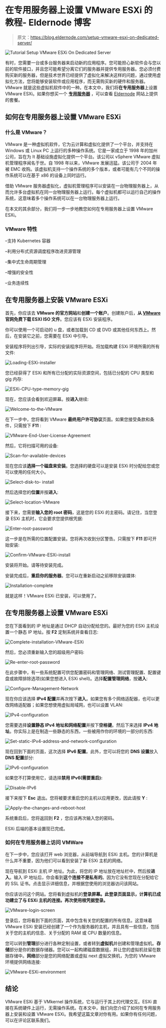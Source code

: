 # 在专用服务器上设置 VMware ESXi 的教程- Eldernode 博客

> 原文：<https://blog.eldernode.com/setup-vmware-esxi-on-dedicated-server/>

![Tutorial Setup VMware ESXi On Dedicated Server](img/c9702e33caab3fda10b4ba82bb9dcfda.png)

有时，您需要一台或多台服务器来启动新的应用程序。您可能担心新软件会与您以前的软件接口，并且您可能希望分离它们的服务器并提供专用服务器。您必须付费购买新的服务器，但是技术世界已经提供了虚拟化来解决这样的问题，通过使用虚拟化方法，您将能够安装软件或应用程序，而无需购买新的硬件和服务器。VMware 就是这些虚拟机软件中的一种。在本文中，我们将**在专用服务器**上设置 VMware ESXi。如果你想买一个 [**专用服务器**](https://eldernode.com/dedicated-server/) ，可以查看 [Eldernode](https://eldernode.com/) 网站上提供的套餐。

## **如何在专用服务器上设置 VMware ESXi**

### **什么是 VMware？**

VMware 是一种虚拟机软件，它为云计算和虚拟化提供了一个平台，并支持在 Windows 或 Linux PC 上运行的多种操作系统。它是一家成立于 1998 年的加州公司，旨在为 It 基础设施虚拟化提供一个平台。该公司以 vSphere VMware 虚拟机管理程序闻名于世。自 1998 年以来，VMware 发展迅猛。该公司于 2004 年被 EMC 收购。该虚拟机支持一个操作系统的多个版本，或者可能有几个不同的操作系统可以在基于 x86 的设备上同时运行。

借助 VMware 服务器虚拟化，虚拟机管理程序可以安装在一台物理服务器上，从而允许多台虚拟机在同一台物理服务器上运行。每个虚拟机都可以运行自己的操作系统，这意味着多个操作系统可以在一台物理服务器上运行。

在本文的其余部分，我们将一步一步地教您如何在专用服务器上设置 VMware ESXi。

### **VMware 特性**

–支持 Kubernetes 容器

–利用分布式资源调度程序改进资源管理

–集中式生命周期管理

–增强的安全性

–业务连续性

## **在专用服务器上安装 VMware ESXi**

首先，你应该去 **VMware 的官方网站**和**创建一个账户**。创建账户后，**从 **[VMware](https://customerconnect.vmware.com/en/web/vmware/evalcenter?p=free-esxi7)** 官网免费下载 ESXI ISO 文件**。您应该有 ESXi 安装程序。

你可以使用一个可启动的 u 盘，或者加载到 CD 或 DVD 或其他任何东西上。然后，在安装它之前，您需要在 ESXi 中引导。

安装程序将列出引导，实际的安装程序将开始。将加载构建 ESXi 环境所需的所有文件:

![Loading-ESXi-installer](img/1fb12ffbe1095cd5cab54922a5de82c3.png)

您已经获得了 ESXi 和所有已分配的实际资源空间，包括已分配的 CPU 类型和 gig 内存:

![ESXi-CPU-type-memory-gig](img/7fd832a1e18c582cf236d84512989523.png)

现在，您应该会看到欢迎屏幕。按**进入**继续:

![Welcome-to-the-VMware](img/ff55546d95d2fc72d87a8f4018938fc0.png)

在下一步中，您将看到 VMware **最终用户许可协议**页面。如果您接受条款和条件，只需按下 **F11** :

![VMware-End-User-License-Agreement](img/3c3732dad33b902c4aaae3a9cbb357b0.png)

然后，它将扫描可用的设备:

![Scan-for-available-devices](img/aca037d2e22f7d8681bdd3b0f082c16b.png)

现在您应该**选择一个磁盘来安装**。您选择的硬盘可以是安装 ESXi 时分配给您或您可以使用的任何大小。

![Select-disk-to- install](img/edbef3b86f4a21d8ae5d58f989739ada.png)

然后选择您的**位置**并按**进入**:

![Select-location-VMware](img/eed36b713f0b3bf485f1e9320950b6e3.png)

接下来，您需要**输入您的 root 密码**，这是您的 ESXi 的主密码。请记住，当您登录 ESXi 主机时，它会要求您提供根凭据:

![Enter-root-password](img/bcc3aa9bd78ad04c9e8770a30d0746f4.png)

这一步是在所需的位置配置安装。您将再次收到分区警告。只需按下 **F11** 即可开始安装:

![Confirm-VMware-ESXi-install](img/3c9c1ffb2b0d66e913fea1f6f19ca893.png)

安装将开始。请等待安装完成。

安装完成后，**重启你的服务器**。您可以在重新启动之前移除安装媒体:

![Installation-complete](img/25b2da7833a9c4ea0ec7132b13957c33.png)

就是这样！VMware ESXi 已安装，可以使用了。

## **在专用服务器上设置 VMware ESXi**

您在下面看到的 IP 地址是通过 DHCP 自动分配给您的。最好为您的 ESXi 主机设置一个静态 IP 地址。按 **F2** 定制系统并查看日志:

![Complete-installation-VMware-ESXi](img/579f026345d905ac4bd59ab1b0ca0b02.png)

然后，您必须重新输入您的超级用户密码:

![Re-enter-root-password](img/f0886cf656414854926e924552d2ed15.png)

在此步骤中，有一些系统配置可供您配置密码和管理网络、测试管理配置、配置键盘或故障排除选项(如果您想进入 ESXi shell)。选择**配置管理网络**，按**进入**:

![Configure-Management-Network](img/d8c8b5763a9160a15a9cc7c374dde429.png)

现在你应该选择 **IPv4 配置**并再次按下**进入**。如果您有多个网络适配器，也可以更改网络适配器；如果您想使用虚拟局域网，也可以设置 VLAN:

![IPv4-configuration](img/9aa7416bec72bc1e6a09228bf066d8bb.png)

您需要选择**设置静态 IPv4 地址和网络配置**并按下**空格键**。然后下来选择 **IPv4 地址**。你实际上是在制造一些静态的东西，一些被用作你的环境的一部分的东西:

![Set-static-IPv4-address-and-network-configuration](img/7760e168b543f3224601ad4c134067c3.png)

现在回到下面的页面，这次选择 **IPv6 配置**。此外，您可以将您的 **DNS 设置**放入 **DNS 配置**部分:

![IPv6-configuration](img/4b8035ae37a9ee7f1c9924991af4dc0c.png)

如果您不打算使用它，请选择**禁用 IPv6(需要重启):**

![Disable-IPv6](img/eccead9bff5e3aaa93e8d168b71fc3fe.png)

接下来按下 **Esc** 退出。您将被要求重启您的主机以应用更改，因此请按 **Y** :

![Apply-the-changes-and-reboot-host](img/f659b09f7f39c53a30e4807c661dd9a7.png)

系统重启后，您将返回到 **F2** ，您应该再次输入您的密码。

ESXi 后端的基本设置现已完成。

### **如何在专用服务器上访问 VMWare**

在下一步中，您应该打开 web 浏览器，从前端导航到 ESXi 主机。您的计算机是什么并不重要，因为他们可以看到安装了新 ESXi 主机的网络。

现在导航到 ESXi 主机 IP 地址。为此，将您的 IP 地址放在地址栏中，然后按**进入**。输入 IP 地址后，你会看到**这个连接不是私有的**。因为它没有您现在分配给它的 SSL 证书。点击显示详细信息，并根据您使用的浏览器访问该网站。

你应该访问这个网站。您将看到虚拟机的**登录屏幕。此登录页面显示，计算机已成功建立了与 ESXi 主机的连接。再次使用根凭据登录。**

![VMware-login-screen](img/b0cb6f1c3d834e274cfd7fcd427bf186.png)

登录后，您将看到下面的页面，其中包含有关您的配置的所有信息。这意味着 VMware ESXi 安装已经创建了一个作为服务器的主机，并且具有一些信息，包括关于您的主机的信息、关于分配的 RAM 或 CPU 数量的信息。

您可以转到**管理**部分进行各种定制设置，或者转到**虚拟机**并创建和管理虚拟机。**存储**部分是你的数据存储器。您可以一起构建磁盘数据组，并让您的虚拟机驻留在数据存储中。**网络**部分是您的网络配置或虚拟 next 虚拟交换机，为您的 VMware 环境提供网络连接:

![VMware-ESXi-environment](img/f628359e30338573b1cd8369fcab08b1.png)

## 结论

VMware ESXi 基于 VMkernel 操作系统，它与运行于其上的代理交互。ESXi 直接在系统硬件上运行，无需操作系统。在本文中，我们向您介绍了如何在专用服务器上安装和设置 VMware ESXi。我希望这篇文章对你有用。如果你有任何问题，可以在评论区联系我们。